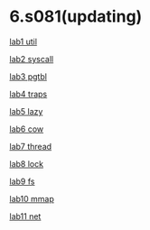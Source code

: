 # 6.s081(updating)

[lab1 util](https://github.com/bleem-cai/6.s081/tree/util)

[lab2 syscall](https://github.com/bleem-cai/6.s081/tree/syscall)

[lab3 pgtbl]()

[lab4 traps]()

[lab5 lazy]()

[lab6 cow]()

[lab7 thread]()

[lab8 lock]()

[lab9 fs]()

[lab10 mmap]()

[lab11 net]()
